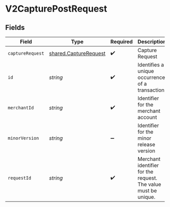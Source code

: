 # V2CapturePostRequest


## Fields

| Field                                                          | Type                                                           | Required                                                       | Description                                                    | Example                                                        |
| -------------------------------------------------------------- | -------------------------------------------------------------- | -------------------------------------------------------------- | -------------------------------------------------------------- | -------------------------------------------------------------- |
| `captureRequest`                                               | [shared.CaptureRequest](../../models/shared/capturerequest.md) | :heavy_check_mark:                                             | Capture Request                                                |                                                                |
| `id`                                                           | *string*                                                       | :heavy_check_mark:                                             | Identifies a unique occurrence of a transaction.               | 12cc0270-7bed-11e9-a188-1763956dd7f6                           |
| `merchantId`                                                   | *string*                                                       | :heavy_check_mark:                                             | Identifier for the merchant account                            | 991234567890                                                   |
| `minorVersion`                                                 | *string*                                                       | :heavy_minus_sign:                                             | Identifier for the minor release version                       | 1                                                              |
| `requestId`                                                    | *string*                                                       | :heavy_check_mark:                                             | Merchant identifier for the request. The value must be unique. | 10cc0270-7bed-11e9-a188-1763956dd7f6                           |